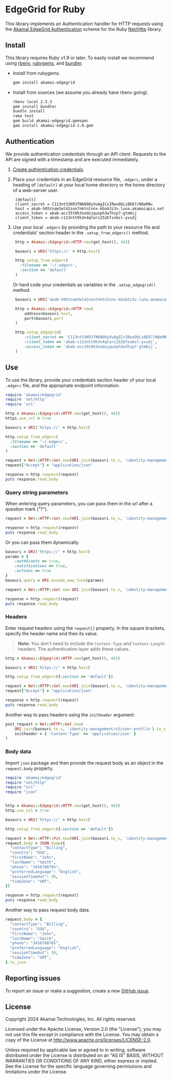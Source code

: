 # EdgeGrid for Ruby

This library implements an Authentication handler for HTTP requests using the [Akamai EdgeGrid Authentication](https://techdocs.akamai.com/developer/docs/set-up-authentication-credentials) scheme for the Ruby [Net/Http](http://www.ruby-doc.org/stdlib-1.9.3/libdoc/net/http/rdoc/Net/HTTP.html) library.

## Install

This library requires Ruby v1.9 or later. To easily install we
recommend using [rbenv](https://github.com/sstephenson/rbenv), [rubygems](http://rubygems.org/), and [bundler](http://bundler.io/).

* Install from rubygems.
  
  ```bash
  gem install akamai-edgegrid
  ```

* Install from sources (we assume you already have rbenv going).
  
  ```bash
  rbenv local 2.5.3
  gem install bundler
  bundle install
  rake test
  gem build akamai-edgegrid.gemspec
  gem install akamai-edgegrid-1.0.gem
  ```

## Authentication

We provide authentication credentials through an API client. Requests to the API are signed with a timestamp and are executed immediately.

1. [Create authentication credentials](https://techdocs.akamai.com/developer/docs/set-up-authentication-credentials).
   
2. Place your credentials in an EdgeGrid resource file, `.edgerc`, under a heading of `[default]` at your local home directory or the home directory of a web-server user.
   
   ```
    [default]
    client_secret = C113nt53KR3TN6N90yVuAgICxIRwsObLi0E67/N8eRN=
    host = akab-h05tnam3wl42son7nktnlnnx-kbob3i3v.luna.akamaiapis.net
    access_token = akab-acc35t0k3nodujqunph3w7hzp7-gtm6ij
    client_token = akab-c113ntt0k3n4qtari252bfxxbsl-yvsdj
    ```

3. Use your local `.edgerc` by providing the path to your resource file and credentials' section header in the `.setup_from_edgerc()` method.
   
   ```ruby
    http = Akamai::Edgegrid::HTTP.new(get_host(), 443)

    baseuri = URI('https://' + http.host)

    http.setup_from_edgerc(
      :filename => '~/.edgerc',
      :section => 'default'
    )
   ```
   
   Or hard code your credentials as variables in the `.setup_edgegrid()` method.

   ```ruby
    baseuri = URI('akab-h05tnam3wl42son7nktnlnnx-kbob3i3v.luna.akamaiapis.net/') # that's a `host` value from your `.edgerc` file

    http = Akamai::Edgegrid::HTTP.new(
        address=baseuri.host,
        port=baseuri.port
    )

    http.setup_edgegrid(
        :client_secret => 'C113nt53KR3TN6N90yVuAgICxIRwsObLi0E67/N8eRN=',
        :client_token => 'akab-c113ntt0k3n4qtari252bfxxbsl-yvsdj',
        :access_token => 'akab-acc35t0k3nodujqunph3w7hzp7-gtm6ij',
    )
   ```

## Use

To use the library, provide your credentials section header of your local `.edgerc` file, and the appropriate endpoint information.

```ruby
require 'akamai/edgegrid'
require 'net/http'
require 'uri'

http = Akamai::Edgegrid::HTTP.new(get_host(), 443)
https.use_ssl = true

baseuri = URI('https://' + http.host)

http.setup_from_edgerc(
  :filename => '~/.edgerc',
  :section => 'default'
)

request = Net::HTTP::Get.new(URI.join(baseuri.to_s, 'identity-management/v3/user-profile').to_s)
request["Accept"] = "application/json"

response = http.request(request)
puts response.read_body
```

### Query string parameters

When entering query parameters, you can pass them in the url after a question mark ("?").

```ruby
request = Net::HTTP::Get.new(URI.join(baseuri.to_s, 'identity-management/v3/user-profile?authGrants=true&notifications=true&actions=true').to_s)

response = http.request(request)
puts response.read_body
```

Or you can pass them dynamically.

```ruby
baseuri = URI('https://' + http.host)
params = {
	:authGrants => true, 
	:notifications => true,
	:actions => true
}
baseuri.query = URI.encode_www_form(params)

request = Net::HTTP::Get.new URI.join(baseuri.to_s, 'identity-management/v3/user-profile').to_s

response = http.request(request)
puts response.read_body 
```

### Headers

Enter request headers using the `request[]` property. In the square brackets, specify the header name and then its value.

> **Note:** You don't need to include the `Content-Type` and `Content-Length` headers. The authentication layer adds these values.

```ruby
http = Akamai::Edgegrid::HTTP.new(get_host(), 443)

baseuri = URI('https://' + http.host)

http.setup_from_edgerc({:section => 'default'})

request = Net::HTTP::Get.new(URI.join(baseuri.to_s, 'identity-management/v3/user-profile').to_s)
request["Accept"] = "application/json"

response = http.request(request)
puts response.read_body
```

Another way to pass headers using the `initheader` argument:

```ruby
post_request = Net::HTTP::Get.new(
    URI.join(baseuri.to_s, 'identity-management/v3/user-profile').to_s,
    initheader = { 'Content-Type' => 'application/json' }
)
```

### Body data

Import `json` package and then provide the request body as an object in the `request.body` property.

```ruby
require 'akamai/edgegrid'
require "net/http"
require "uri"
require "json"


http = Akamai::Edgegrid::HTTP.new(get_host(), 443)
http.use_ssl = true

baseuri = URI('https://' + http.host)

http.setup_from_edgerc({:section => 'default'})

request = Net::HTTP::Put.new(URI.join(baseuri.to_s, 'identity-management/v3/user-profile/basic-info').to_s)
request.body = JSON.dump({
  "contactType": "Billing",
  "country": "USA",
  "firstName": "John",
  "lastName": "Smith",
  "phone": "3456788765",
  "preferredLanguage": "English",
  "sessionTimeOut": 30,
  "timeZone": "GMT",
})

response = http.request(request)
puts response.read_body
```

Another way to pass request body data.

```ruby
request.body = {
  "contactType": "Billing",
  "country": "USA",
  "firstName": "John",
  "lastName": "Smith",
  "phone": "3456788765",
  "preferredLanguage": "English",
  "sessionTimeOut": 30,
  "timeZone": "GMT",
}.to_json
```

## Reporting issues

To report an issue or make a suggestion, create a new [GitHub issue](https://github.com/akamai/AkamaiOPEN-edgegrid-ruby/issues).

## License

Copyright 2024 Akamai Technologies, Inc. All rights reserved.

Licensed under the Apache License, Version 2.0 (the "License"); you may not use this file except in compliance with the License. You may obtain a copy of the License at http://www.apache.org/licenses/LICENSE-2.0.

Unless required by applicable law or agreed to in writing, software distributed under the License is distributed on an "AS IS" BASIS, WITHOUT WARRANTIES OR CONDITIONS OF ANY KIND, either express or implied. See the License for the specific language governing permissions and limitations under the License.